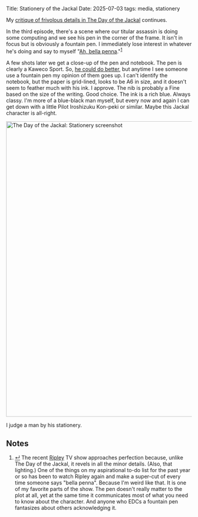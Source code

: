 Title: Stationery of the Jackal
Date: 2025-07-03
tags: media, stationery

My [critique of frivolous details in The Day of the Jackal](/2025/07/tribulations-of-the-jackal/) continues.

In the third episode, there's a scene where our titular assassin is doing some computing and we see his pen in the corner of the frame. It isn't in focus but is obviously a fountain pen. I immediately lose interest in whatever he's doing and say to myself "[Ah, bella penna](https://www.youtube.com/shorts/9BT7m0Uf0MA)."<sup class="footnote-ref" id="fnref:ripley"><a rel="footnote" href="#fn:ripley" title="see footnote">1</a></sup>

A few shots later we get a close-up of the pen and notebook. The pen is clearly a Kaweco Sport. So, [he could do better](/2025/04/pilot-elite/), but anytime I see someone use a fountain pen my opinion of them goes up. I can't identify the notebook, but the paper is grid-lined, looks to be A6 in size, and it doesn't seem to feather much with his ink. I approve. The nib is probably a Fine based on the size of the writing. Good choice. The ink is a rich blue. Always classy. I'm more of a blue-black man myself, but every now and again I can get down with a little Pilot Iroshizuku Kon-peki or similar. Maybe this Jackal character is all-right.

<img src="/media/images/the_day_of_the_jackal-stationery.jpg" width="800" alt="The Day of the Jackal: Stationery screenshot">

I judge a man by his stationery.

<div id="footnotes">
    <h2>Notes</h2>
    <ol>
        <li id="fn:ripley"><a rev="footnote" href="#fnref:ripley" class="footnote-return" title="return to article">&crarr;</a> The recent <a href="https://en.wikipedia.org/wiki/Ripley_(TV_series)">Ripley</a> TV show approaches perfection because, unlike The Day of the Jackal, it revels in all the minor details. (Also, that lighting.) One of the things on my aspirational to-do list for the past year or so has been to watch Ripley again and make a super-cut of every time someone says "bella penna". Because I'm weird like that. It is one of my favorite parts of the show. The pen doesn't really matter to the plot at all, yet at the same time it communicates most of what you need to know about the character. And anyone who EDCs a fountain pen fantasizes about others acknowledging it.</li>
    </ol>
</div>
